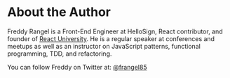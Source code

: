 # About the Author

Freddy Rangel is a Front-End Engineer at HelloSign, React contributor, and founder of [React University](http://www.reactuniversity.com). He is a regular speaker at conferences and meetups as well as an instructor on JavaScript patterns, functional programming, TDD, and refactoring.

You can follow Freddy on Twitter at: [@frangel85](https://twitter.com/frangel85)
